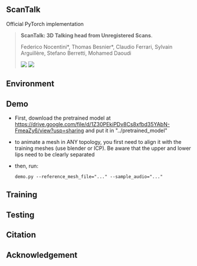## **ScanTalk**

Official PyTorch implementation

> **ScanTalk: 3D Talking head from Unregistered Scans**.
>
> Federico Nocentini<span>&#42;</span>,  Thomas Besnier<span>&#42;</span>, Claudio Ferrari, Sylvain Arguillère, Stefano Berretti, Mohamed Daoudi
>
> <a ><img src='https://img.shields.io/badge/arXiv-refs-red'></a> <a href='https://tbesnier.github.io/projects/scantalk/'><img src='https://img.shields.io/badge/Project-Page-Green'></a>

## **Environment**

## **Demo**
- First, download the pretrained model at https://drive.google.com/file/d/1Z30PEkiPDv8Cs8xfbd35YAbN-FmeaZy6/view?usp=sharing and put it in "../pretrained_model"

- to animate a mesh in ANY topology, you first need to align it with the training meshes (use blender or ICP). 
Be aware that the upper and lower lips need to be clearly separated

- then, run:
	```
	demo.py --reference_mesh_file="..." --sample_audio="..."
	```
 
## **Training**

## **Testing**

## **Citation**

## **Acknowledgement**